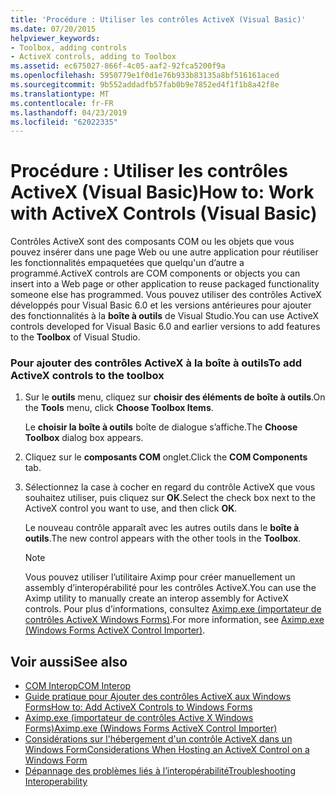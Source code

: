 ```yaml
---
title: 'Procédure : Utiliser les contrôles ActiveX (Visual Basic)'
ms.date: 07/20/2015
helpviewer_keywords:
- Toolbox, adding controls
- ActiveX controls, adding to Toolbox
ms.assetid: ec675027-866f-4c05-aaf2-92fca5200f9a
ms.openlocfilehash: 5950779e1f0d1e76b933b83135a8bf516161aced
ms.sourcegitcommit: 9b552addadfb57fab0b9e7852ed4f1f1b8a42f8e
ms.translationtype: MT
ms.contentlocale: fr-FR
ms.lasthandoff: 04/23/2019
ms.locfileid: "62022335"
---
```

# <a name="how-to-work-with-activex-controls-visual-basic"></a><span data-ttu-id="82328-102">Procédure : Utiliser les contrôles ActiveX (Visual Basic)</span><span class="sxs-lookup"><span data-stu-id="82328-102">How to: Work with ActiveX Controls (Visual Basic)</span></span>
<span data-ttu-id="82328-103">Contrôles ActiveX sont des composants COM ou les objets que vous pouvez insérer dans une page Web ou une autre application pour réutiliser les fonctionnalités empaquetées que quelqu'un d’autre a programmé.</span><span class="sxs-lookup"><span data-stu-id="82328-103">ActiveX controls are COM components or objects you can insert into a Web page or other application to reuse packaged functionality someone else has programmed.</span></span> <span data-ttu-id="82328-104">Vous pouvez utiliser des contrôles ActiveX développés pour Visual Basic 6.0 et les versions antérieures pour ajouter des fonctionnalités à la **boîte à outils** de Visual Studio.</span><span class="sxs-lookup"><span data-stu-id="82328-104">You can use ActiveX controls developed for Visual Basic 6.0 and earlier versions to add features to the **Toolbox** of Visual Studio.</span></span>  
  
### <a name="to-add-activex-controls-to-the-toolbox"></a><span data-ttu-id="82328-105">Pour ajouter des contrôles ActiveX à la boîte à outils</span><span class="sxs-lookup"><span data-stu-id="82328-105">To add ActiveX controls to the toolbox</span></span>  
  
1. <span data-ttu-id="82328-106">Sur le **outils** menu, cliquez sur **choisir des éléments de boîte à outils**.</span><span class="sxs-lookup"><span data-stu-id="82328-106">On the **Tools** menu, click **Choose Toolbox Items**.</span></span>  
  
     <span data-ttu-id="82328-107">Le **choisir la boîte à outils** boîte de dialogue s’affiche.</span><span class="sxs-lookup"><span data-stu-id="82328-107">The **Choose Toolbox** dialog box appears.</span></span>  
  
2. <span data-ttu-id="82328-108">Cliquez sur le **composants COM** onglet.</span><span class="sxs-lookup"><span data-stu-id="82328-108">Click the **COM Components** tab.</span></span>  
  
3. <span data-ttu-id="82328-109">Sélectionnez la case à cocher en regard du contrôle ActiveX que vous souhaitez utiliser, puis cliquez sur **OK**.</span><span class="sxs-lookup"><span data-stu-id="82328-109">Select the check box next to the ActiveX control you want to use, and then click **OK**.</span></span>  
  
     <span data-ttu-id="82328-110">Le nouveau contrôle apparaît avec les autres outils dans le **boîte à outils**.</span><span class="sxs-lookup"><span data-stu-id="82328-110">The new control appears with the other tools in the **Toolbox**.</span></span>  
  
    > [!NOTE]
    >  <span data-ttu-id="82328-111">Vous pouvez utiliser l’utilitaire Aximp pour créer manuellement un assembly d’interopérabilité pour les contrôles ActiveX.</span><span class="sxs-lookup"><span data-stu-id="82328-111">You can use the Aximp utility to manually create an interop assembly for ActiveX controls.</span></span> <span data-ttu-id="82328-112">Pour plus d’informations, consultez [Aximp.exe (importateur de contrôles ActiveX Windows Forms)](../../../framework/tools/aximp-exe-windows-forms-activex-control-importer.md).</span><span class="sxs-lookup"><span data-stu-id="82328-112">For more information, see [Aximp.exe (Windows Forms ActiveX Control Importer)](../../../framework/tools/aximp-exe-windows-forms-activex-control-importer.md).</span></span>  
  
## <a name="see-also"></a><span data-ttu-id="82328-113">Voir aussi</span><span class="sxs-lookup"><span data-stu-id="82328-113">See also</span></span>

- [<span data-ttu-id="82328-114">COM Interop</span><span class="sxs-lookup"><span data-stu-id="82328-114">COM Interop</span></span>](../../../visual-basic/programming-guide/com-interop/index.md)
- [<span data-ttu-id="82328-115">Guide pratique pour Ajouter des contrôles ActiveX aux Windows Forms</span><span class="sxs-lookup"><span data-stu-id="82328-115">How to: Add ActiveX Controls to Windows Forms</span></span>](../../../framework/winforms/controls/how-to-add-activex-controls-to-windows-forms.md)
- [<span data-ttu-id="82328-116">Aximp.exe (importateur de contrôles Active X Windows Forms)</span><span class="sxs-lookup"><span data-stu-id="82328-116">Aximp.exe (Windows Forms ActiveX Control Importer)</span></span>](../../../framework/tools/aximp-exe-windows-forms-activex-control-importer.md)
- [<span data-ttu-id="82328-117">Considérations sur l'hébergement d'un contrôle ActiveX dans un Windows Form</span><span class="sxs-lookup"><span data-stu-id="82328-117">Considerations When Hosting an ActiveX Control on a Windows Form</span></span>](../../../framework/winforms/controls/considerations-when-hosting-an-activex-control-on-a-windows-form.md)
- [<span data-ttu-id="82328-118">Dépannage des problèmes liés à l’interopérabilité</span><span class="sxs-lookup"><span data-stu-id="82328-118">Troubleshooting Interoperability</span></span>](../../../visual-basic/programming-guide/com-interop/troubleshooting-interoperability.md)
